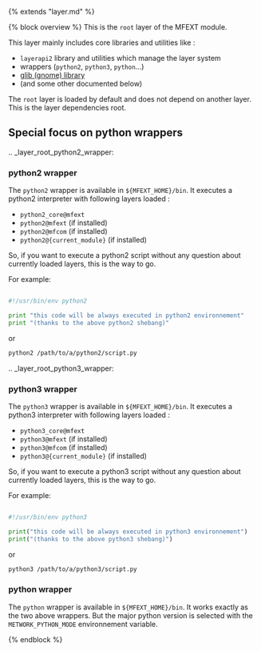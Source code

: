 {% extends "layer.md" %}

{% block overview %}
This is the `root` layer of the MFEXT module.

This layer mainly includes core libraries and utilities like :

- `layerapi2` library and utilities which manage the layer system
- wrappers (`python2`, `python3`, `python`...)
- [glib (gnome) library](https://developer.gnome.org/glib/)
- (and some other documented below)

The `root` layer is loaded by default and does not depend on another layer. This
is the layer dependencies root.

## Special focus on python wrappers

.. _layer_root_python2_wrapper:

### python2 wrapper

The `python2` wrapper is available in `${MFEXT_HOME}/bin`. It executes
a python2 interpreter with following layers loaded :

- `python2_core@mfext`
- `python2@mfext` (if installed)
- `python2@mfcom` (if installed)
- `python2@{current_module}` (if installed)

So, if you want to execute a python2 script without any question about currently
loaded layers, this is the way to go.

For example:

```python

#!/usr/bin/env python2

print "this code will be always executed in python2 environnement"
print "(thanks to the above python2 shebang)"
```

or

```bash
python2 /path/to/a/python2/script.py
```

.. _layer_root_python3_wrapper:

### python3 wrapper

The `python3` wrapper is available in `${MFEXT_HOME}/bin`. It executes
a python3 interpreter with following layers loaded :

- `python3_core@mfext`
- `python3@mfext` (if installed)
- `python3@mfcom` (if installed)
- `python3@{current_module}` (if installed)

So, if you want to execute a python3 script without any question about currently
loaded layers, this is the way to go.

For example:

```python

#!/usr/bin/env python3

print("this code will be always executed in python3 environnement")
print("(thanks to the above python3 shebang)")
```

or

```bash
python3 /path/to/a/python3/script.py
```

### python wrapper

The `python` wrapper is available in `${MFEXT_HOME}/bin`. It works exactly
as the two above wrappers. But the major python version is selected with
the `METWORK_PYTHON_MODE` environnement variable.

{% endblock %}

